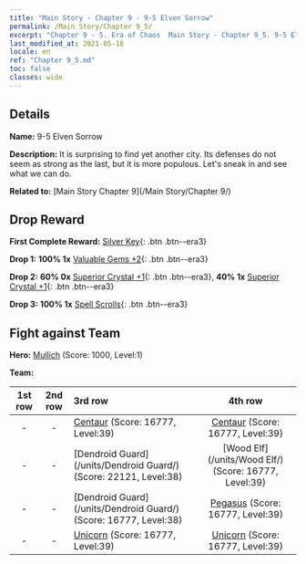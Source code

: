 ```yaml
---
title: "Main Story - Chapter 9 - 9-5 Elven Sorrow"
permalink: /Main Story/Chapter 9_5/
excerpt: "Chapter 9 - 5. Era of Chaos  Main Story - Chapter 9_5. 9-5 Elven Sorrow"
last_modified_at: 2021-05-18
locale: en
ref: "Chapter 9_5.md"
toc: false
classes: wide
---
```


## Details

 **Name:** 9-5 Elven Sorrow

 **Description:** It is surprising to find yet another city. Its defenses do not seem as strong as the last, but it is more populous. Let's sneak in and see what we can do.

 **Related to:** [Main Story Chapter 9](/Main Story/Chapter 9/)

## Drop Reward

 **First Complete Reward:** [Silver Key](/Items/con_693/){: .btn .btn--era3}

 **Drop 1:** **100% 1x** [Valuable Gems +2](/Items/mat_30/){: .btn .btn--era3}

 **Drop 2:** **60% 0x** [Superior Crystal +1](/Items/mat_24/){: .btn .btn--era3}, **40% 1x** [Superior Crystal +1](/Items/mat_24/){: .btn .btn--era3}

 **Drop 3:** **100% 1x** [Spell Scrolls](/Items/con_694/){: .btn .btn--era3}


## Fight against Team
 **Hero:** [Mullich](/heroes/Mullich/) (Score: 1000, Level:1)

 **Team:**


  | 1st row | 2nd row | 3rd row | 4th row |
  |:----:|:----:|:----|:----:|
  | - | - | [Centaur](/units/Centaur/) (Score: 16777, Level:39)  | [Centaur](/units/Centaur/) (Score: 16777, Level:39)  |
  | - | - | [Dendroid Guard](/units/Dendroid Guard/) (Score: 22121, Level:38)  | [Wood Elf](/units/Wood Elf/) (Score: 16777, Level:39)  |
  | - | - | [Dendroid Guard](/units/Dendroid Guard/) (Score: 16777, Level:38)  | [Pegasus](/units/Pegasus/) (Score: 16777, Level:39)  |
  | - | - | [Unicorn](/units/Unicorn/) (Score: 16777, Level:39)  | [Unicorn](/units/Unicorn/) (Score: 16777, Level:39)  |


